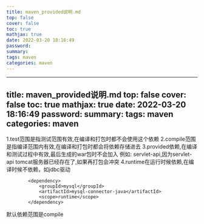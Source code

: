 ```yaml
---
title: maven_provided说明.md
top: false
cover: false
toc: true
mathjax: true
date: 2022-03-20 18:16:49
password:
summary:
tags: maven
categories: maven
---
```

---
title: maven_provided说明.md
top: false
cover: false
toc: true
mathjax: true
date: 2022-03-20 18:16:49
password:
summary:
tags: maven
categories: maven
---

1.test范围是指测试范围有效,在编译和打包时都不会使用这个依赖
2.compile范围是指编译范围内有效,在编译和打包时都会将依赖存储进去
3.provided依赖,在编译和测试过程中有效,最后生成的war包时不会加入 例如:
   servlet-api,因为servlet-api  tomcat服务器已经存在了,如果再打包会冲突
4.runtime在运行时候依赖,在编译时候不依赖，如jdbc驱动
~~~
		<dependency>
			<groupId>mysql</groupId>
			<artifactId>mysql-connector-java</artifactId>
			<scope>runtime</scope>
		</dependency>
~~~
默认依赖范围是compile
